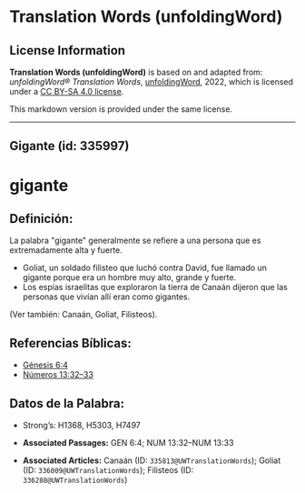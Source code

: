 # Translation Words (unfoldingWord)

## License Information

**Translation Words (unfoldingWord)** is based on and adapted from: _unfoldingWord® Translation Words_, [unfoldingWord](https://unfoldingword.org/utw), 2022, which is licensed under a [CC BY-SA 4.0 license](https://creativecommons.org/licenses/by-sa/4.0/legalcode.en).

This markdown version is provided under the same license.



--------------------------------

## Gigante (id: 335997)

gigante
=======

Definición:
-----------

La palabra "gigante" generalmente se refiere a una persona que es extremadamente alta y fuerte.

* Goliat, un soldado filisteo que luchó contra David, fue llamado un gigante porque era un hombre muy alto, grande y fuerte.
* Los espías israelitas que exploraron la tierra de Canaán dijeron que las personas que vivían allí eran como gigantes.

(Ver también: Canaán, Goliat, Filisteos).

Referencias Bíblicas:
---------------------

* [Génesis 6:4](https://ref.ly/Gen6:4)
* [Números 13:32–33](https://ref.ly/Num13:32-Num13:33)

Datos de la Palabra:
--------------------

* Strong’s: H1368, H5303, H7497

* **Associated Passages:** GEN 6:4; NUM 13:32–NUM 13:33
* **Associated Articles:** Canaán (ID: `335813@UWTranslationWords`); Goliat (ID: `336009@UWTranslationWords`); Filisteos (ID: `336288@UWTranslationWords`)

